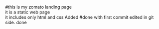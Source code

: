 #this is my zomato landing page
<br>
it is a static web page 
<br>
it includes only html and css 
Added
#done with first commit
edited in git side.
done

